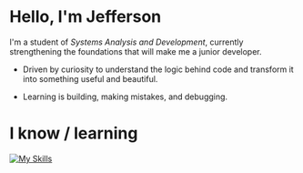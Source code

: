  # Hello, I'm Jefferson 

   I'm a student of *Systems Analysis and Development*, currently strengthening the foundations that will make me a junior developer.<br>

- Driven by curiosity to understand the logic behind code and transform it into something useful and beautiful.<br>
  
- Learning is building, making mistakes, and debugging. <br>

# I know / learning

[![My Skills](https://skillicons.dev/icons?i=js,html,css,wasm,react)](https://skillicons.dev)

